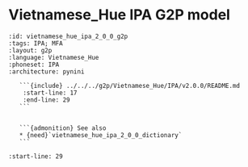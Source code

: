 
# Vietnamese_Hue IPA G2P model

``````{g2p} Vietnamese_Hue IPA G2P model
:id: vietnamese_hue_ipa_2_0_0_g2p
:tags: IPA; MFA
:layout: g2p
:language: Vietnamese_Hue
:phoneset: IPA
:architecture: pynini

   ```{include} ../../../g2p/Vietnamese_Hue/IPA/v2.0.0/README.md
    :start-line: 17
    :end-line: 29
   ```


   ```{admonition} See also
   * {need}`vietnamese_hue_ipa_2_0_0_dictionary`
   ```
``````

```{include} ../../../g2p/Vietnamese_Hue/IPA/v2.0.0/README.md
:start-line: 29
```
